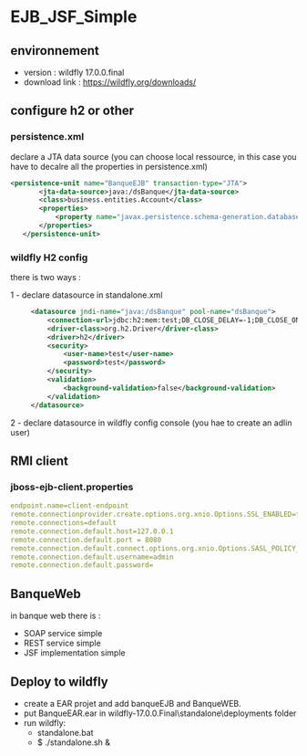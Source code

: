 # EJB_JSF_Simple

## environnement
 - version : wildfly 17.0.0.final
 - download link : https://wildfly.org/downloads/

## configure h2 or other

### persistence.xml
declare a JTA data source (you can choose local ressource, in this case you have to decalre all the properties in persistence.xml)

 ```xml
<persistence-unit name="BanqueEJB" transaction-type="JTA">
		<jta-data-source>java:/dsBanque</jta-data-source>
		<class>business.entities.Account</class>
		<properties>
			<property name="javax.persistence.schema-generation.database.action" value="drop-and-create"/>
		</properties>
	</persistence-unit>
 ```

### wildfly H2 config
there is two ways :

1 - declare datasource in standalone.xml
 
 ```xml
      <datasource jndi-name="java:/dsBanque" pool-name="dsBanque">
          <connection-url>jdbc:h2:mem:test;DB_CLOSE_DELAY=-1;DB_CLOSE_ON_EXIT=FALSE</connection-url>
          <driver-class>org.h2.Driver</driver-class>
          <driver>h2</driver>
          <security>
              <user-name>test</user-name>
              <password>test</password>
          </security>
          <validation>
              <background-validation>false</background-validation>
          </validation>
      </datasource>
 ```
      
2 - declare datasource in wildfly config console (you hae to create an adlin user)

## RMI client
### jboss-ejb-client.properties

 ```yml
endpoint.name=client-endpoint
remote.connectionprovider.create.options.org.xnio.Options.SSL_ENABLED=false
remote.connections=default
remote.connection.default.host=127.0.0.1
remote.connection.default.port = 8080  
remote.connection.default.connect.options.org.xnio.Options.SASL_POLICY_NOANONYMOUS=false
remote.connection.default.username=admin
remote.connection.default.password=
 ```

## BanqueWeb
in banque web there is :
- SOAP service simple
- REST service simple
- JSF implementation simple

## Deploy to wildfly
- create a EAR projet and add banqueEJB and BanqueWEB.
- put BanqueEAR.ear in wildfly-17.0.0.Final\standalone\deployments folder
- run wildfly: 
	- standalone.bat
	- $ ./standalone.sh &
